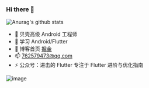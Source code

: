 ### Hi there 👋

![Anurag's github stats](https://github-readme-stats.vercel.app/api?username=Nayuta403)

- 🔭 贝壳高级 Android 工程师
- 🌱 学习 Android/Flutter 
- 💬 博客首页 [掘金](https://juejin.cn/user/4309694831660711)
- 📫 762579473@qq.com
- ⚡ 公众号：进击的 Flutter 专注于 Flutter 进阶与优化指南

![image](https://user-images.githubusercontent.com/40540394/124443711-7c0ad780-ddb0-11eb-9772-89d875e0a6d9.png)

<!--
**Nayuta403/Nayuta403** is a ✨ _special_ ✨ repository because its `README.md` (this file) appears on your GitHub profile.

Here are some ideas to get you started:

- 🔭 I’m currently working on ...
- 🌱 I’m currently learning ...
- 👯 I’m looking to collaborate on ...
- 🤔 I’m looking for help with ...
- 💬 Ask me about ...
- 📫 How to reach me: ...
- 😄 Pronouns: ...
- ⚡ Fun fact: ...
-->
